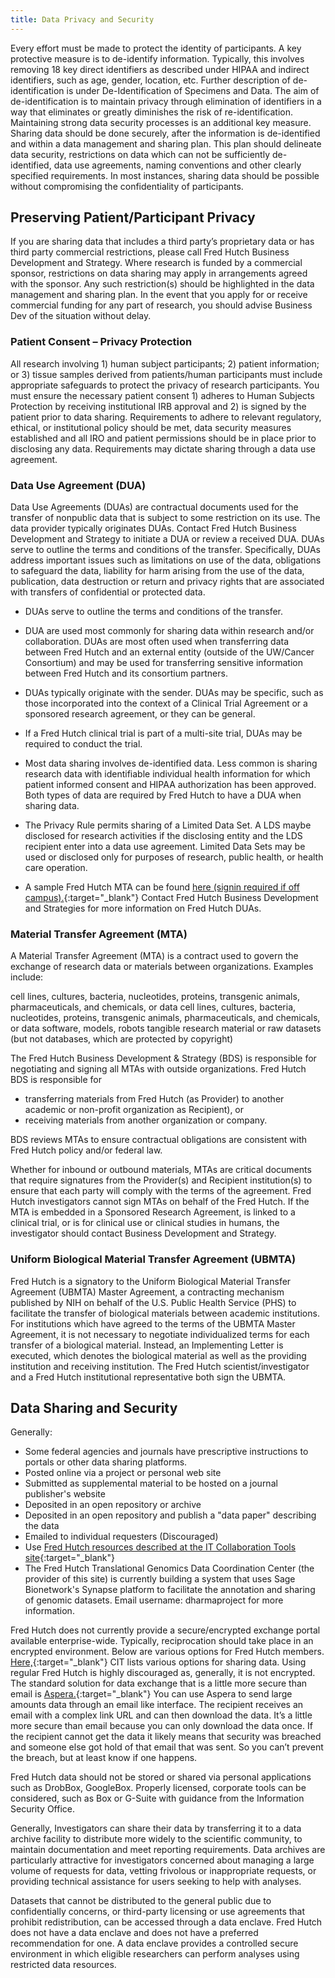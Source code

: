 ```yaml
---
title: Data Privacy and Security
---
```


Every effort must be made to protect the identity of participants.  A key protective measure is to de-identify information.  Typically, this involves removing 18 key direct identifiers as described under HIPAA and indirect identifiers, such as age, gender, location, etc.  Further description of de-identification is under De-Identification of Specimens and Data.  The aim of de-identification is to maintain privacy through elimination of identifiers in a way that eliminates or greatly diminishes the risk of re-identification.  Maintaining strong data security processes is an additional key measure.  Sharing data should be done securely, after the information is de-identified and within a data management and sharing plan.  This plan should delineate data security, restrictions on data which can not be sufficiently de-identified, data use agreements, naming conventions and other clearly specified requirements.  In most instances, sharing data should be possible without compromising the confidentiality of participants.

## Preserving Patient/Participant Privacy
If you are sharing data that includes a third party’s proprietary data or has third party commercial restrictions, please call Fred Hutch Business Development and Strategy.  Where research is funded by a commercial sponsor, restrictions on data sharing may apply in arrangements agreed with the sponsor. Any such restriction(s) should be highlighted in the data management and sharing plan. In the event that you apply for or receive commercial funding for any part of research, you should advise Business Dev of the situation without delay.

### Patient Consent – Privacy Protection
All research involving 1) human subject participants; 2) patient information; or 3) tissue samples derived from patients/human participants must include appropriate safeguards to protect the privacy of research participants.  You must ensure the necessary patient consent 1) adheres to Human Subjects Protection by receiving institutional IRB approval and 2) is signed by the patient prior to data sharing.  Requirements to adhere to relevant regulatory, ethical, or institutional policy should be met, data security measures established and all IRO and patient permissions should be in place prior to disclosing any data.  Requirements may dictate sharing through a data use agreement.  

### Data Use Agreement (DUA)
Data Use Agreements (DUAs) are contractual documents used for the transfer of nonpublic data that is subject to some restriction on its use.  The data provider typically originates DUAs.  Contact Fred Hutch Business Development and Strategy to initiate a DUA or review a received DUA.  DUAs serve to outline the terms and conditions of the transfer. Specifically, DUAs address important issues such as limitations on use of the data, obligations to safeguard the data, liability for harm arising from the use of the data, publication, data destruction or return and privacy rights that are associated with transfers of confidential or protected data.
  - DUAs serve to outline the terms and conditions of the transfer.

  - DUA are used most commonly for sharing data within research and/or collaboration.  DUAs are most often used when transferring data between Fred Hutch and an external entity (outside of the UW/Cancer Consortium) and may be used for transferring sensitive information between Fred Hutch and its consortium partners.  

  - DUAs typically originate with the sender.  DUAs may be specific, such as those incorporated into the context of a Clinical Trial Agreement or a sponsored research agreement, or they can be general.

  - If a Fred Hutch clinical trial is part of a multi-site trial, DUAs may be required to conduct the trial.

  - Most data sharing involves de-identified data. Less common is sharing research data with identifiable individual health information for which patient informed consent and HIPAA authorization has been approved.  Both types of data are required by Fred Hutch to have a DUA when sharing data.

  - The Privacy Rule permits sharing of a Limited Data Set. A  LDS maybe disclosed for research activities if the disclosing entity and the LDS recipient enter into a data use agreement. Limited Data Sets may be used or disclosed only for purposes of research, public health, or health care operation.  

  - A sample Fred Hutch MTA can be found [here (signin required if off campus).](http://www.compass.fhcrc.org/caretweb/requests/caret%20dua%20final%20201405.pdf){:target="_blank"}<!--_-->  Contact Fred Hutch Business Development and Strategies for more information on Fred Hutch DUAs.

### Material Transfer Agreement (MTA)
A Material Transfer Agreement (MTA) is a contract used to govern the exchange of research data or materials between organizations. Examples include:

  cell lines, cultures, bacteria, nucleotides, proteins, transgenic animals, pharmaceuticals, and chemicals, or data cell lines, cultures, bacteria, nucleotides, proteins, transgenic animals, pharmaceuticals, and chemicals, or data software, models, robots tangible research material or raw datasets (but not databases, which are protected by copyright)

The Fred Hutch Business Development & Strategy (BDS) is responsible for negotiating and signing all MTAs with outside organizations.  Fred Hutch BDS is responsible for

  - transferring materials from Fred Hutch (as Provider) to another academic or non-profit organization as Recipient), or
  - receiving materials from another organization or company.

BDS reviews MTAs to ensure contractual obligations are consistent with Fred Hutch policy and/or federal law.  

Whether for inbound or outbound materials, MTAs are critical documents that require signatures from the Provider(s) and Recipient institution(s) to ensure that each party will comply with the terms of the agreement. Fred Hutch investigators cannot sign MTAs on behalf of the Fred Hutch.  If the MTA is embedded in a Sponsored Research Agreement, is linked to a clinical trial, or is for clinical use or clinical studies in humans, the investigator should contact Business Development and Strategy.

### Uniform Biological Material Transfer Agreement (UBMTA)
Fred Hutch is a signatory to the Uniform Biological Material Transfer Agreement (UBMTA) Master Agreement, a contracting mechanism published by NIH on behalf of the U.S. Public Health Service (PHS) to facilitate the transfer of biological materials between academic institutions.  For institutions which have agreed to the terms of the UBMTA Master Agreement, it is not necessary to negotiate individualized terms for each transfer of a biological material.  Instead, an Implementing Letter is executed, which denotes the biological material as well as the providing institution and receiving institution.  The Fred Hutch scientist/investigator and a Fred Hutch institutional representative both sign the UBMTA.


## Data Sharing and Security
Generally:
  - Some federal agencies and journals have prescriptive instructions to portals or other data sharing platforms.
  - Posted online via a project or personal web site
  - Submitted as supplemental material to be hosted on a journal publisher's website
  - Deposited in an open repository or archive
  - Deposited in an open repository and publish a "data paper" describing the data
  - Emailed to individual requesters (Discouraged)
  - Use [Fred Hutch resources described at the IT Collaboration Tools site](https://centernet.fredhutch.org/cn/u/center-it/collaboration-tools.html){:target="_blank"}<!--_-->
  - The Fred Hutch Translational Genomics Data Coordination Center (the provider of this site) is currently building a system that uses Sage Bionetwork's Synapse platform to facilitate the annotation and sharing of genomic datasets.  Email username: dharmaproject for more information.  

Fred Hutch does not currently provide a secure/encrypted exchange portal available enterprise-wide.  Typically, reciprocation should take place in an encrypted environment.  Below are various options for Fred Hutch members.
[Here,](https://centernet.fredhutch.org/cn/u/center-it/collaboration-tools.html){:target="_blank"}<!--_--> CIT lists various options for sharing data.  Using regular Fred Hutch is highly discouraged as, generally, it is not encrypted. The standard solution for data exchange that is a little more secure than email is [Aspera.](https://aspera.fhcrc.org/){:target="_blank"}<!--_--> You can use Aspera to send large amounts data through an email like interface. The recipient receives an email with a complex link URL and can then download the data. It’s a little more secure than email because you can only download the data once. If the recipient cannot get the data it likely means that security was breached and someone else got hold of that email that was sent. So you can’t prevent the breach, but at least know if one happens.

Fred Hutch data should not be stored or shared via personal applications such as DrobBox, GoogleBox. Properly licensed, corporate tools can be considered, such as Box or G-Suite with guidance from the Information Security Office.

Generally, Investigators can share their data by transferring it to a data archive facility to distribute more widely to the scientific community, to maintain documentation and meet reporting requirements. Data archives are particularly attractive for investigators concerned about managing a large volume of requests for data, vetting frivolous or inappropriate requests, or providing technical assistance for users seeking to help with analyses.

Datasets that cannot be distributed to the general public due to confidentially concerns, or third-party licensing or use agreements that prohibit redistribution, can be accessed through a data enclave. Fred Hutch does not have a data enclave and does not have a preferred recommendation for one. A data enclave provides a controlled secure environment in which eligible researchers can perform analyses using restricted data resources.
